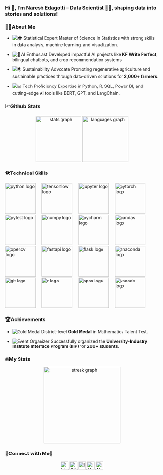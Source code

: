 ### Hi 👋, I'm Naresh Edagotti – Data Scientist 🧑‍💻, shaping data into stories and solutions!
### 👨‍💻About Me 
<div align="left">
  
- ![🎓 Statistical Expert](https://img.shields.io/badge/🎓-Statistical_Expert-blue?style=flat)  Master of Science in Statistics with strong skills in data analysis, machine learning, and visualization.  

- ![🤖 AI Enthusiast](https://img.shields.io/badge/🤖-AI_Enthusiast-green?style=flat) Developed impactful AI projects like **KF Write Perfect**, bilingual chatbots, and crop recommendation systems.  

- ![🌏 Sustainability Advocate](https://img.shields.io/badge/🌏-Sustainability_Advocate-orange?style=flat) Promoting regenerative agriculture and sustainable practices through data-driven solutions for **2,000+ farmers**.  

- ![📊 Tech Proficiency](https://img.shields.io/badge/📊-Tech_Proficiency-red?style=flat) Expertise in Python, R, SQL, Power BI, and cutting-edge AI tools like BERT, GPT, and LangChain.  
 

### 📈Github Stats 

<div align="center">
  <img src="https://github-readme-stats.vercel.app/api?username=Nareshedagotti&hide_title=false&hide_rank=false&show_icons=true&include_all_commits=true&count_private=true&disable_animations=false&title_color=ff0000&text_color=ffffff&bg_color=000000&icon_color=ff0000&locale=en&hide_border=false&order=1" height="150"  alt="stats graph" />
  <img src="https://github-readme-stats.vercel.app/api/top-langs?username=Nareshedagotti&locale=en&hide_title=false&layout=compact&card_width=320&langs_count=5&title_color=ff0000&text_color=ffffff&bg_color=000000&icon_color=ff0000&hide_border=false&order=2" height="150" alt="languages graph" />
</div>


### 🛠️Technical Skills

<div align="left">
  <img src="https://cdn.jsdelivr.net/gh/devicons/devicon/icons/python/python-original.svg" height="100" alt="python logo"  />
  <img width="12" />
  <img src="https://cdn.jsdelivr.net/gh/devicons/devicon/icons/tensorflow/tensorflow-original.svg" height="100" alt="tensorflow logo"  />
  <img width="12" />
  <img src="https://cdn.jsdelivr.net/gh/devicons/devicon/icons/jupyter/jupyter-original.svg" height="100" alt="jupyter logo"  />
  <img width="12" />
  <img src="https://cdn.jsdelivr.net/gh/devicons/devicon/icons/pytorch/pytorch-original.svg" height="100" alt="pytorch logo"  />
  <img width="12" />
  <img src="https://cdn.jsdelivr.net/gh/devicons/devicon/icons/pytest/pytest-original-wordmark.svg" height="100" alt="pytest logo"  />
  <img width="12" />
  <img src="https://cdn.jsdelivr.net/gh/devicons/devicon/icons/numpy/numpy-original.svg" height="100" alt="numpy logo"  />
  <img width="12" />
  <img src="https://cdn.jsdelivr.net/gh/devicons/devicon/icons/pycharm/pycharm-original.svg" height="100" alt="pycharm logo"  />
  <img width="12" />
  <img src="https://cdn.jsdelivr.net/gh/devicons/devicon/icons/pandas/pandas-original.svg" height="100" alt="pandas logo"  />
  <img width="12" />
  <img src="https://cdn.jsdelivr.net/gh/devicons/devicon/icons/opencv/opencv-original.svg" height="100" alt="opencv logo"  />
  <img width="12" />
  <img src="https://cdn.jsdelivr.net/gh/devicons/devicon/icons/fastapi/fastapi-original.svg" height="100" alt="fastapi logo"  />
  <img width="12" />
  <img src="https://cdn.jsdelivr.net/gh/devicons/devicon/icons/flask/flask-original.svg" height="100" alt="flask logo"  />
  <img width="12" />
  <img src="https://cdn.jsdelivr.net/gh/devicons/devicon/icons/anaconda/anaconda-original.svg" height="100" alt="anaconda logo"  />
  <img width="12" />
  <img src="https://cdn.jsdelivr.net/gh/devicons/devicon/icons/git/git-original.svg" height="100" alt="git logo"  />
  <img width="12" />
  <img src="https://cdn.jsdelivr.net/gh/devicons/devicon/icons/r/r-original.svg" height="100" alt="r logo"  />
  <img width="12" />
  <img src="https://cdn.jsdelivr.net/gh/devicons/devicon/icons/spss/spss-original.svg" height="100" alt="spss logo"  />
  <img width="12" />
  <img src="https://cdn.jsdelivr.net/gh/devicons/devicon/icons/vscode/vscode-original.svg" height="100" alt="vscode logo"  />
</div>

### 🏆Achievements
   
<div align="left">

- ![Gold Medal](https://img.shields.io/badge/🏅-Gold_Medal_in_Mathematics_Test-yellow?style=flat) District-level **Gold Medal** in Mathematics Talent Test.

- ![Event Organizer](https://img.shields.io/badge/🎓-Organized_IIIP_Program-blue?style=flat) Successfully organized the **University-Industry Institute Interface Program (IIIP)** for **200+ students**.



### 🔥My Stats
  
<div align="center">
  <img src="https://streak-stats.demolab.com?user=Nareshedagotti&locale=en&mode=daily&theme=dark&hide_border=false&border_radius=5&order=3" height="250" alt="streak graph"/>
</div>

### 🤝Connect with Me🤝

<div align="center">
  <a href="https://www.linkedin.com/in/naresh-edagotti-6a71a1233/" target="_blank">
    <img src="https://img.shields.io/static/v1?message=LinkedIn&logo=linkedin&label=&color=0077B5&logoColor=white&labelColor=&style=for-the-badge" height="25" alt="LinkedIn logo" />
  </a>
  <a href="https://github.com/Nareshedagotti" target="_blank">
    <img src="https://img.shields.io/static/v1?message=GitHub&logo=github&label=&color=181717&logoColor=white&labelColor=&style=for-the-badge" height="25" alt="GitHub logo" />
  </a>
  <a href="https://www.instagram.com/statfusionai/" target="_blank">
    <img src="https://img.shields.io/static/v1?message=Instagram&logo=instagram&label=&color=E4405F&logoColor=white&labelColor=&style=for-the-badge" height="25" alt="Instagram logo" />
  </a>
  <a href="https://www.youtube.com/@StatfusionAI" target="_blank">
    <img src="https://img.shields.io/static/v1?message=YouTube&logo=youtube&label=&color=FF0000&logoColor=white&labelColor=&style=for-the-badge" height="25" alt="YouTube logo" />
  </a>
  <a href="https://medium.com/@statfusionai" target="_blank">
    <img src="https://img.shields.io/static/v1?message=Medium&logo=medium&label=&color=000000&logoColor=white&labelColor=&style=for-the-badge" height="25" alt="Medium logo" />
  </a>
</div>

